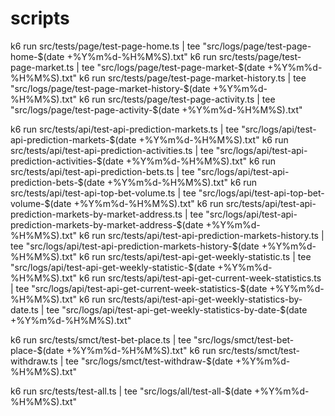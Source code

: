 # scripts

<!-- website -->
k6 run src/tests/page/test-page-home.ts | tee "src/logs/page/test-page-home-$(date +%Y%m%d-%H%M%S).txt"
k6 run src/tests/page/test-page-market.ts | tee "src/logs/page/test-page-market-$(date +%Y%m%d-%H%M%S).txt"
k6 run src/tests/page/test-page-market-history.ts | tee "src/logs/page/test-page-market-history-$(date +%Y%m%d-%H%M%S).txt"
k6 run src/tests/page/test-page-activity.ts | tee "src/logs/page/test-page-activity-$(date +%Y%m%d-%H%M%S).txt"

<!-- api -->
k6 run src/tests/api/test-api-prediction-markets.ts | tee "src/logs/api/test-api-prediction-markets-$(date +%Y%m%d-%H%M%S).txt"
k6 run src/tests/api/test-api-prediction-activities.ts | tee "src/logs/api/test-api-prediction-activities-$(date +%Y%m%d-%H%M%S).txt"
k6 run src/tests/api/test-api-prediction-bets.ts | tee "src/logs/api/test-api-prediction-bets-$(date +%Y%m%d-%H%M%S).txt"
k6 run src/tests/api/test-api-top-bet-volume.ts | tee "src/logs/api/test-api-top-bet-volume-$(date +%Y%m%d-%H%M%S).txt"
k6 run src/tests/api/test-api-prediction-markets-by-market-address.ts | tee "src/logs/api/test-api-prediction-markets-by-market-address-$(date +%Y%m%d-%H%M%S).txt"
k6 run src/tests/api/test-api-prediction-markets-history.ts | tee "src/logs/api/test-api-prediction-markets-history-$(date +%Y%m%d-%H%M%S).txt"
k6 run src/tests/api/test-api-get-weekly-statistic.ts | tee "src/logs/api/test-api-get-weekly-statistic-$(date +%Y%m%d-%H%M%S).txt"
k6 run src/tests/api/test-api-get-current-week-statistics.ts | tee "src/logs/api/test-api-get-current-week-statistics-$(date +%Y%m%d-%H%M%S).txt"
k6 run src/tests/api/test-api-get-weekly-statistics-by-date.ts | tee "src/logs/api/test-api-get-weekly-statistics-by-date-$(date +%Y%m%d-%H%M%S).txt"

<!-- smart-contract -->
k6 run src/tests/smct/test-bet-place.ts | tee "src/logs/smct/test-bet-place-$(date +%Y%m%d-%H%M%S).txt"
k6 run src/tests/smct/test-withdraw.ts | tee "src/logs/smct/test-withdraw-$(date +%Y%m%d-%H%M%S).txt"

<!-- all -->
k6 run src/tests/test-all.ts | tee "src/logs/all/test-all-$(date +%Y%m%d-%H%M%S).txt"
